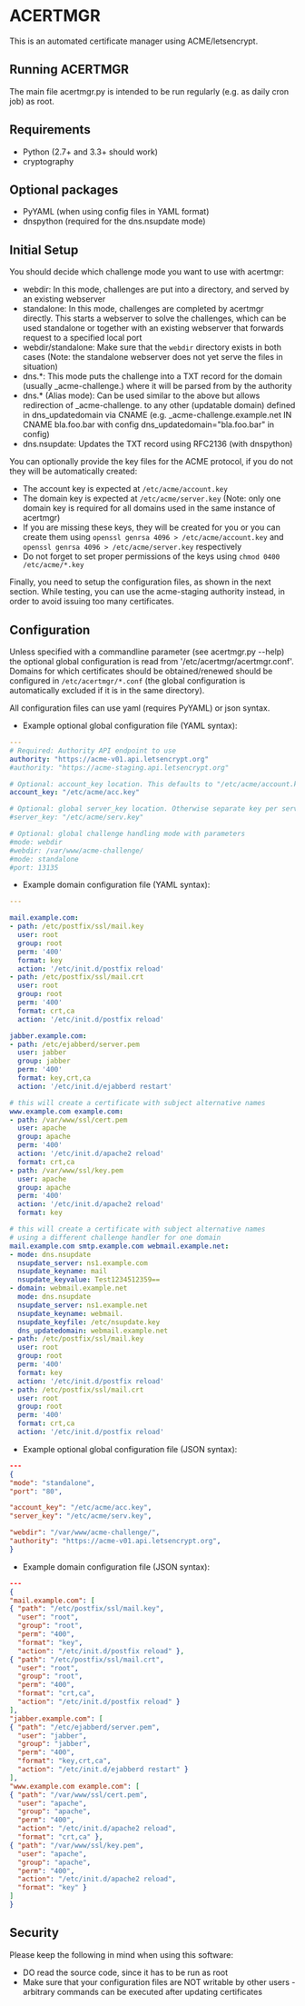 ACERTMGR
========

This is an automated certificate manager using ACME/letsencrypt.

Running ACERTMGR
----------------

The main file acertmgr.py is intended to be run regularly (e.g. as daily cron job) as root.

Requirements
------------

  * Python (2.7+ and 3.3+ should work)
  * cryptography

Optional packages
-----------------

  * PyYAML (when using config files in YAML format)
  * dnspython (required for the dns.nsupdate mode)

Initial Setup
-------------

You should decide which challenge mode you want to use with acertmgr:
  * webdir: In this mode, challenges are put into a directory, and served by an existing webserver
  * standalone: In this mode, challenges are completed by acertmgr directly.
    This starts a webserver to solve the challenges, which can be used standalone or together with an existing webserver that forwards request to a specified local port
  * webdir/standalone: Make sure that the `webdir` directory exists in both cases (Note: the standalone webserver does not yet serve the files in situation)
  * dns.*: This mode puts the challenge into a TXT record for the domain (usually _acme-challenge.<domain>) where it will be parsed from by the authority
  * dns.* (Alias mode): Can be used similar to the above but allows redirection of _acme-challenge.<domain> to any other (updatable domain) defined in dns_updatedomain via CNAME (e.g. _acme-challenge.example.net IN CNAME bla.foo.bar with config dns_updatedomain="bla.foo.bar" in config)
  * dns.nsupdate: Updates the TXT record using RFC2136 (with dnspython)

You can optionally provide the key files for the ACME protocol, if you do not they will be automatically created:
  * The account key is expected at `/etc/acme/account.key`
  * The domain key is expected at `/etc/acme/server.key` (Note: only one domain key is required for all domains used in the same instance of acertmgr)
  * If you are missing these keys, they will be created for you or you can create them using `openssl genrsa 4096 > /etc/acme/account.key` and `openssl genrsa 4096 > /etc/acme/server.key` respectively
  * Do not forget to set proper permissions of the keys using `chmod 0400 /etc/acme/*.key`

Finally, you need to setup the configuration files, as shown in the next section.
While testing, you can use the acme-staging authority instead, in order to avoid issuing too many certificates.

Configuration
-------------

Unless specified with a commandline parameter (see acertmgr.py --help) the optional global configuration is read from '/etc/acertmgr/acertmgr.conf'.
Domains for which certificates should be obtained/renewed should be configured in `/etc/acertmgr/*.conf` (the global configuration is automatically excluded if it is in the same directory).

All configuration files can use yaml (requires PyYAML) or json syntax.

  * Example optional global configuration file (YAML syntax):

```yaml
---
# Required: Authority API endpoint to use
authority: "https://acme-v01.api.letsencrypt.org"
#authority: "https://acme-staging.api.letsencrypt.org"

# Optional: account_key location. This defaults to "/etc/acme/account.key"
account_key: "/etc/acme/acc.key"

# Optional: global server_key location. Otherwise separate key per server
#server_key: "/etc/acme/serv.key"

# Optional: global challenge handling mode with parameters
#mode: webdir
#webdir: /var/www/acme-challenge/
#mode: standalone
#port: 13135
```

  * Example domain configuration file (YAML syntax):

```yaml
---

mail.example.com:
- path: /etc/postfix/ssl/mail.key
  user: root
  group: root
  perm: '400'
  format: key
  action: '/etc/init.d/postfix reload'
- path: /etc/postfix/ssl/mail.crt
  user: root
  group: root
  perm: '400'
  format: crt,ca
  action: '/etc/init.d/postfix reload'

jabber.example.com:
- path: /etc/ejabberd/server.pem
  user: jabber
  group: jabber
  perm: '400'
  format: key,crt,ca
  action: '/etc/init.d/ejabberd restart'

# this will create a certificate with subject alternative names
www.example.com example.com:
- path: /var/www/ssl/cert.pem
  user: apache
  group: apache
  perm: '400'
  action: '/etc/init.d/apache2 reload'
  format: crt,ca
- path: /var/www/ssl/key.pem
  user: apache
  group: apache
  perm: '400'
  action: '/etc/init.d/apache2 reload'
  format: key

# this will create a certificate with subject alternative names
# using a different challenge handler for one domain
mail.example.com smtp.example.com webmail.example.net:
- mode: dns.nsupdate
  nsupdate_server: ns1.example.com
  nsupdate_keyname: mail
  nsupdate_keyvalue: Test1234512359==
- domain: webmail.example.net
  mode: dns.nsupdate
  nsupdate_server: ns1.example.net
  nsupdate_keyname: webmail.
  nsupdate_keyfile: /etc/nsupdate.key
  dns_updatedomain: webmail.example.net
- path: /etc/postfix/ssl/mail.key
  user: root
  group: root
  perm: '400'
  format: key
  action: '/etc/init.d/postfix reload'
- path: /etc/postfix/ssl/mail.crt
  user: root
  group: root
  perm: '400'
  format: crt,ca
  action: '/etc/init.d/postfix reload'

```

  * Example optional global configuration file (JSON syntax):

```json
---
{
"mode": "standalone",
"port": "80",

"account_key": "/etc/acme/acc.key",
"server_key": "/etc/acme/serv.key",

"webdir": "/var/www/acme-challenge/",
"authority": "https://acme-v01.api.letsencrypt.org",
}
```

  * Example domain configuration file (JSON syntax):

```json
---
{
"mail.example.com": [
{ "path": "/etc/postfix/ssl/mail.key",
  "user": "root",
  "group": "root",
  "perm": "400",
  "format": "key",
  "action": "/etc/init.d/postfix reload" },
{ "path": "/etc/postfix/ssl/mail.crt",
  "user": "root",
  "group": "root",
  "perm": "400",
  "format": "crt,ca",
  "action": "/etc/init.d/postfix reload" }
],
"jabber.example.com": [
{ "path": "/etc/ejabberd/server.pem",
  "user": "jabber",
  "group": "jabber",
  "perm": "400",
  "format": "key,crt,ca",
  "action": "/etc/init.d/ejabberd restart" }
],
"www.example.com example.com": [
{ "path": "/var/www/ssl/cert.pem",
  "user": "apache",
  "group": "apache",
  "perm": "400",
  "action": "/etc/init.d/apache2 reload",
  "format": "crt,ca" },
{ "path": "/var/www/ssl/key.pem",
  "user": "apache",
  "group": "apache",
  "perm": "400",
  "action": "/etc/init.d/apache2 reload",
  "format": "key" }
]
}
```

Security
--------

Please keep the following in mind when using this software:

  * DO read the source code, since it has to be run as root
  * Make sure that your configuration files are NOT writable by other users - arbitrary commands can be executed after updating certificates
